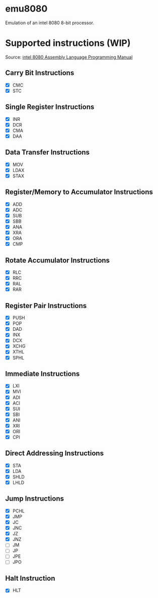 # emu8080

Emulation of an intel 8080 8-bit processor.

# Supported instructions (WIP)

Source: [intel 8080 Assembly Language
Programming Manual](http://dunfield.classiccmp.org/r/8080asm.pdf)

## Carry Bit Instructions
- [x] CMC
- [x] STC

## Single Register Instructions
- [x] INR
- [x] DCR
- [x] CMA
- [x] DAA

## Data Transfer Instructions
- [x] MOV
- [x] LDAX
- [x] STAX

## Register/Memory to Accumulator Instructions
- [x] ADD
- [x] ADC
- [x] SUB
- [x] SBB
- [x] ANA
- [x] XRA
- [x] ORA
- [x] CMP

## Rotate Accumulator Instructions
- [x] RLC
- [x] RRC
- [x] RAL
- [x] RAR

## Register Pair Instructions
- [x] PUSH
- [x] POP
- [x] DAD
- [x] INX
- [x] DCX
- [x] XCHG
- [x] XTHL
- [x] SPHL

## Immediate Instructions
- [x] LXI
- [x] MVI
- [x] ADI
- [x] ACI
- [x] SUI
- [x] SBI
- [x] ANI
- [x] XRI
- [x] ORI
- [x] CPI

## Direct Addressing Instructions
- [x] STA
- [x] LDA
- [x] SHLD
- [x] LHLD

## Jump Instructions
- [x] PCHL
- [x] JMP
- [x] JC
- [x] JNC
- [x] JZ
- [x] JNZ
- [ ] JM
- [ ] JP
- [ ] JPE
- [ ] JPO

## Halt Instruction
- [x] HLT
